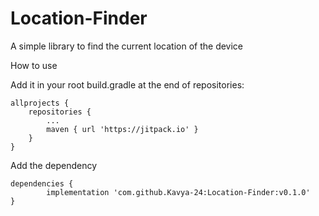 # Location-Finder
A simple library to find the current location of the device

How to use

Add it in your root build.gradle at the end of repositories:

	allprojects {
		repositories {
			...
			maven { url 'https://jitpack.io' }
		}
	}
  
 Add the dependency

	dependencies {
	        implementation 'com.github.Kavya-24:Location-Finder:v0.1.0'
	}
